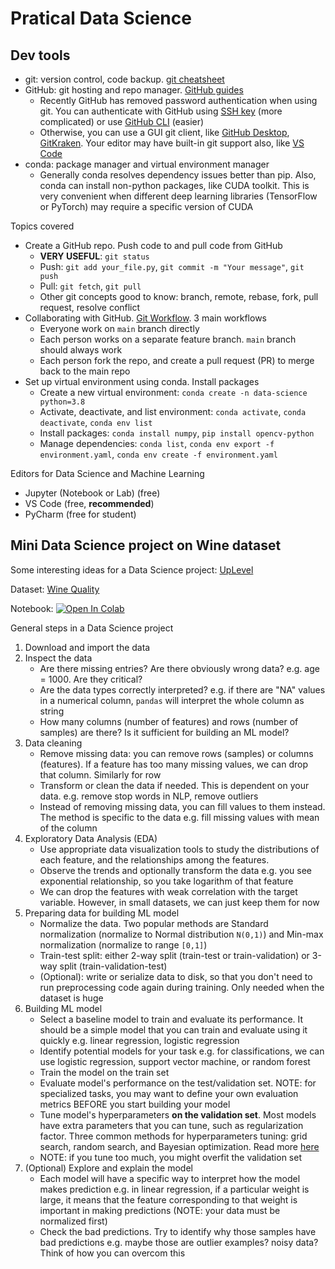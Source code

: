 # Pratical Data Science

## Dev tools

- git: version control, code backup. [git cheatsheet](https://education.github.com/git-cheat-sheet-education.pdf)
- GitHub: git hosting and repo manager. [GitHub guides](https://guides.github.com/)
  - Recently GitHub has removed password authentication when using git. You can authenticate with GitHub using [SSH key](https://docs.github.com/en/github/authenticating-to-github/connecting-to-github-with-ssh) (more complicated) or use [GitHub CLI](https://cli.github.com/) (easier)
  - Otherwise, you can use a GUI git client, like [GitHub Desktop](https://desktop.github.com/), [GitKraken](https://www.gitkraken.com/). Your editor may have built-in git support also, like [VS Code](https://code.visualstudio.com/docs/editor/github)
- conda: package manager and virtual environment manager
  - Generally conda resolves dependency issues better than pip. Also, conda can install non-python packages, like CUDA toolkit. This is very convenient when different deep learning libraries (TensorFlow or PyTorch) may require a specific version of CUDA

Topics covered

- Create a GitHub repo. Push code to and pull code from GitHub
  - **VERY USEFUL**: `git status`
  - Push: `git add your_file.py`, `git commit -m "Your message"`, `git push`
  - Pull: `git fetch`, `git pull`
  - Other git concepts good to know: branch, remote, rebase, fork, pull request, resolve conflict
- Collaborating with GitHub. [Git Workflow](https://www.atlassian.com/git/tutorials/comparing-workflows). 3 main workflows
  - Everyone work on `main` branch directly
  - Each person works on a separate feature branch. `main` branch should always work
  - Each person fork the repo, and create a pull request (PR) to merge back to the main repo
- Set up virtual environment using conda. Install packages
  - Create a new virtual environment: `conda create -n data-science python=3.8`
  - Activate, deactivate, and list environment: `conda activate`, `conda deactivate`, `conda env list`
  - Install packages: `conda install numpy`, `pip install opencv-python`
  - Manage dependencies: `conda list`, `conda env export -f environment.yaml`, `conda env create -f environment.yaml`

Editors for Data Science and Machine Learning

- Jupyter (Notebook or Lab) (free)
- VS Code (free, **recommended**)
- PyCharm (free for student)

## Mini Data Science project on Wine dataset

Some interesting ideas for a Data Science project: [UpLevel](https://dataprojects.uplevel.work/store)

Dataset: [Wine Quality](https://archive.ics.uci.edu/ml/datasets/Wine+Quality)

Notebook: [![Open In Colab](https://colab.research.google.com/assets/colab-badge.svg)](https://colab.research.google.com/github/MLDA-NTU/ml-training-programme-2021-22/blob/main/Week%206/wine_quality.ipynb)

General steps in a Data Science project

1. Download and import the data
2. Inspect the data
    - Are there missing entries? Are there obviously wrong data? e.g. age = 1000. Are they critical?
    - Are the data types correctly interpreted? e.g. if there are "NA" values in a numerical column, `pandas` will interpret the whole column as string
    - How many columns (number of features) and rows (number of samples) are there? Is it sufficient for building an ML model?
3. Data cleaning
    - Remove missing data: you can remove rows (samples) or columns (features). If a feature has too many missing values, we can drop that column. Similarly for row
    - Transform or clean the data if needed. This is dependent on your data. e.g. remove stop words in NLP, remove outliers
    - Instead of removing missing data, you can fill values to them instead. The method is specific to the data e.g. fill missing values with mean of the column
4. Exploratory Data Analysis (EDA)
    - Use appropriate data visualization tools to study the distributions of each feature, and the relationships among the features.
    - Observe the trends and optionally transform the data e.g. you see exponential relationship, so you take logarithm of that feature
    - We can drop the features with weak correlation with the target variable. However, in small datasets, we can just keep them for now 
5. Preparing data for building ML model
    - Normalize the data. Two popular methods are Standard normalization (normalize to Normal distribution `N(0,1)`) and Min-max normalization (normalize to range `[0,1]`)
    - Train-test split: either 2-way split (train-test or train-validation) or 3-way split (train-validation-test)
    - (Optional): write or serialize data to disk, so that you don't need to run preprocessing code again during training. Only needed when the dataset is huge
6. Building ML model
    - Select a baseline model to train and evaluate its performance. It should be a simple model that you can train and evaluate using it quickly e.g. linear regression, logistic regression
    - Identify potential models for your task e.g. for classifications, we can use logistic regression, support vector machine, or random forest
    - Train the model on the train set
    - Evaluate model's performance on the test/validation set. NOTE: for specialized tasks, you may want to define your own evaluation metrics BEFORE you start building your model
    - Tune model's hyperparameters **on the validation set**. Most models have extra parameters that you can tune, such as regularization factor. Three common methods for hyperparameters tuning: grid search, random search, and Bayesian optimization. Read more [here](https://neptune.ai/blog/hyperparameter-tuning-in-python-a-complete-guide-2020)
    - NOTE: if you tune too much, you might overfit the validation set
7. (Optional) Explore and explain the model
    - Each model will have a specific way to interpret how the model makes prediction e.g. in linear regression, if a particular weight is large, it means that the feature corresponding to that weight is important in making predictions (NOTE: your data must be normalized first)
    - Check the bad predictions. Try to identify why those samples have bad predictions e.g. maybe those are outlier examples? noisy data? Think of how you can overcom this
